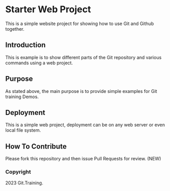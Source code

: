# Starter Web Project

This is a simple website project for
showing how to use Git and Github together.

## Introduction

This is example is to show different parts
of the Git repository and various commands using 
a web project. 

## Purpose

As stated above, the main purpose is to 
provide simple examples for Git training Demos.

## Deployment

This is a simple web project, deployment
can be on any web server or even local file system.

## How To Contribute

Please fork this repository and then issue Pull Requests for review. (NEW)

### Copyright

2023 Git.Training. 
